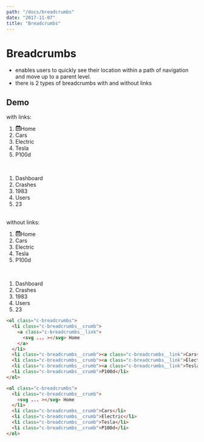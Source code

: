 ```yaml
---
path: "/docs/breadcrumbs"
date: "2017-11-07"
title: "Breadcrumbs"
---
```

# Breadcrumbs
- enables users to quickly see their location within a path of navigation and move up to a parent level.
- there is 2 types of breadcrumbs with and without links
## Demo
with links:
<ol class="c-breadcrumbs">
  <li class="c-breadcrumbs__crumb">
    <a class="c-breadcrumbs__link">
      <svg
        class="u-right-margin--half-x"
        style="width: 14px; height: 14px;"
        aria-hidden="true"
        data-prefix="far"
        data-icon="calendar-alt"
        role="img"
        xmlns="http://www.w3.org/2000/svg"
        viewBox="0 0 448 512">
        <path
          fill="currentColor"
          d="M148 288h-40c-6.6 0-12-5.4-12-12v-40c0-6.6 5.4-12 12-12h40c6.6 0 12 5.4 12 12v40c0 6.6-5.4 12-12 12zm108-12v-40c0-6.6-5.4-12-12-12h-40c-6.6 0-12 5.4-12 12v40c0 6.6 5.4 12 12 12h40c6.6 0 12-5.4 12-12zm96 0v-40c0-6.6-5.4-12-12-12h-40c-6.6 0-12 5.4-12 12v40c0 6.6 5.4 12 12 12h40c6.6 0 12-5.4 12-12zm-96 96v-40c0-6.6-5.4-12-12-12h-40c-6.6 0-12 5.4-12 12v40c0 6.6 5.4 12 12 12h40c6.6 0 12-5.4 12-12zm-96 0v-40c0-6.6-5.4-12-12-12h-40c-6.6 0-12 5.4-12 12v40c0 6.6 5.4 12 12 12h40c6.6 0 12-5.4 12-12zm192 0v-40c0-6.6-5.4-12-12-12h-40c-6.6 0-12 5.4-12 12v40c0 6.6 5.4 12 12 12h40c6.6 0 12-5.4 12-12zm96-260v352c0 26.5-21.5 48-48 48H48c-26.5 0-48-21.5-48-48V112c0-26.5 21.5-48 48-48h48V12c0-6.6 5.4-12 12-12h40c6.6 0 12 5.4 12 12v52h128V12c0-6.6 5.4-12 12-12h40c6.6 0 12 5.4 12 12v52h48c26.5 0 48 21.5 48 48zm-48 346V160H48v298c0 3.3 2.7 6 6 6h340c3.3 0 6-2.7 6-6z">
       </path>
     </svg>Home
    </a>
  </li>
  <li class="c-breadcrumbs__crumb"><a class="c-breadcrumbs__link">Cars</a></li>
  <li class="c-breadcrumbs__crumb"><a class="c-breadcrumbs__link">Electric</a></li>
  <li class="c-breadcrumbs__crumb"><a class="c-breadcrumbs__link">Tesla</a></li>
  <li class="c-breadcrumbs__crumb">P100d</li>
</ol>
<br/>
<ol class="c-breadcrumbs">
  <li class="c-breadcrumbs__crumb">
    <a class="c-breadcrumbs__link">
      Dashboard
    </a>
  </li>
  <li class="c-breadcrumbs__crumb">
    <a class="c-breadcrumbs__link">
      Crashes
    </a>
  </li>
  <li class="c-breadcrumbs__crumb">
    <a class="c-breadcrumbs__link">
      1983
    </a>
  </li>
  <li class="c-breadcrumbs__crumb">
    <a class="c-breadcrumbs__link">
      Users
    </a>
  </li>
  <li class="c-breadcrumbs__crumb">23</li>
</ol>
<br/>
without links:
<ol class="c-breadcrumbs">
  <li class="c-breadcrumbs__crumb">
    <svg
      class="u-right-margin--half-x"
      style="width: 14px; height: 14px;"
      aria-hidden="true"
      data-prefix="far"
      data-icon="calendar-alt"
      role="img"
      xmlns="http://www.w3.org/2000/svg"
      viewBox="0 0 448 512" >
      <path
        fill="currentColor"
        d="M148 288h-40c-6.6 0-12-5.4-12-12v-40c0-6.6 5.4-12 12-12h40c6.6 0 12 5.4 12 12v40c0 6.6-5.4 12-12 12zm108-12v-40c0-6.6-5.4-12-12-12h-40c-6.6 0-12 5.4-12 12v40c0 6.6 5.4 12 12 12h40c6.6 0 12-5.4 12-12zm96 0v-40c0-6.6-5.4-12-12-12h-40c-6.6 0-12 5.4-12 12v40c0 6.6 5.4 12 12 12h40c6.6 0 12-5.4 12-12zm-96 96v-40c0-6.6-5.4-12-12-12h-40c-6.6 0-12 5.4-12 12v40c0 6.6 5.4 12 12 12h40c6.6 0 12-5.4 12-12zm-96 0v-40c0-6.6-5.4-12-12-12h-40c-6.6 0-12 5.4-12 12v40c0 6.6 5.4 12 12 12h40c6.6 0 12-5.4 12-12zm192 0v-40c0-6.6-5.4-12-12-12h-40c-6.6 0-12 5.4-12 12v40c0 6.6 5.4 12 12 12h40c6.6 0 12-5.4 12-12zm96-260v352c0 26.5-21.5 48-48 48H48c-26.5 0-48-21.5-48-48V112c0-26.5 21.5-48 48-48h48V12c0-6.6 5.4-12 12-12h40c6.6 0 12 5.4 12 12v52h128V12c0-6.6 5.4-12 12-12h40c6.6 0 12 5.4 12 12v52h48c26.5 0 48 21.5 48 48zm-48 346V160H48v298c0 3.3 2.7 6 6 6h340c3.3 0 6-2.7 6-6z">
     </path>
   </svg>Home
  </li>
  <li class="c-breadcrumbs__crumb">Cars</li>
  <li class="c-breadcrumbs__crumb">Electric</li>
  <li class="c-breadcrumbs__crumb">Tesla</li>
  <li class="c-breadcrumbs__crumb">P100d</li>
</ol>
<br/>
<ol class="c-breadcrumbs">
  <li class="c-breadcrumbs__crumb">
    <a class="c-breadcrumbs__link">
      Dashboard
    </a>
  </li>
  <li class="c-breadcrumbs__crumb">
    <a class="c-breadcrumbs__link">
      Crashes
    </a>
  </li>
  <li class="c-breadcrumbs__crumb">
    <a class="c-breadcrumbs__link">
      1983
    </a>
  </li>
  <li class="c-breadcrumbs__crumb">
    <a class="c-breadcrumbs__link">
      Users
    </a>
  </li>
  <li class="c-breadcrumbs__crumb">23</li>
</ol>

```html
<ol class="c-breadcrumbs">
  <li class="c-breadcrumbs__crumb">
    <a class="c-breadcrumbs__link">
      <svg ... ></svg> Home
    </a>
  </li>
  <li class="c-breadcrumbs__crumb"><a class="c-breadcrumbs__link">Cars</a></li>
  <li class="c-breadcrumbs__crumb"><a class="c-breadcrumbs__link">Electric</a></li>
  <li class="c-breadcrumbs__crumb"><a class="c-breadcrumbs__link">Tesla</a></li>
  <li class="c-breadcrumbs__crumb">P100d</li>
</ol>

<ol class="c-breadcrumbs">
  <li class="c-breadcrumbs__crumb">
    <svg ... ></svg> Home
  </li>
  <li class="c-breadcrumbs__crumb">Cars</li>
  <li class="c-breadcrumbs__crumb">Electric</li>
  <li class="c-breadcrumbs__crumb">Tesla</li>
  <li class="c-breadcrumbs__crumb">P100d</li>
</ol>
```
